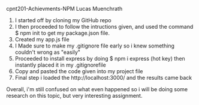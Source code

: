 cpnt201-Achievments-NPM
Lucas Muenchrath

1. I started off by cloning my GitHub repo
2. I then proceeded to follow the intructions given, and used the command $ npm init to get my package.json file.
3. Created my app.js file
4. I Made sure to make my .gitignore file early so i knew something couldn't wrong as "easily"
5. Proceeded to install express by doing $ npm i express (hot key) then instantly placed it in my .gitignorefile
6. Copy and pasted the code given into my project file
7. Final step i loaded the http://localhost:3000/ and the results came back

Overall, i'm still confused on what even happened so i will be doing some research on this topic, but very interesting assignment.
